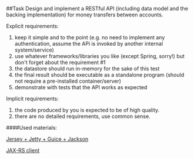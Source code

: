 ##Task
Design and implement a RESTful API (including data model and the backing implementation) for money
transfers between accounts.

Explicit requirements:
1. keep it simple and to the point (e.g. no need to implement any authentication, assume the APi is
invoked by another internal system/service)
2. use whatever frameworks/libraries you like (except Spring, sorry!) but don't forget about the
requirement #1
3. the datastore should run in-memory for the sake of this test
4. the final result should be executable as a standalone program (should not require a pre-installed
container/server)
5. demonstrate with tests that the API works as expected

Implicit requirements:
1. the code produced by you is expected to be of high quality.
2. there are no detailed requirements, use common sense.

####Used materials:

[Jersey + Jetty + Guice + Jackson](http://blog.palominolabs.com/2011/08/15/a-simple-java-web-stack-with-guice-jetty-jersey-and-jackson/index.html)

[JAX-RS client](http://www.baeldung.com/jersey-jax-rs-client)
